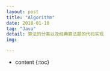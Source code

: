 ```yaml
---
layout: post
title: "Algorithm"
date: 2018-01-10
tag: "Java"
detail: 算法的分类以及经典算法题的代码实现
img: 

---
```


* content
{:toc}



